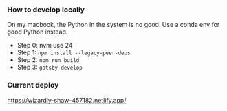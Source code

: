 ### How to develop locally

On my macbook, the Python in the system is no good. Use a conda env for good Python instead.

- Step 0: nvm use 24
- Step 1: `npm install --legacy-peer-deps`
- Step 2: `npm run build`
- Step 3: `gatsby develop`

### Current deploy

https://wizardly-shaw-457182.netlify.app/
